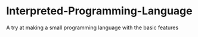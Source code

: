 # Interpreted-Programming-Language
A try at making a small programming language with the basic features
